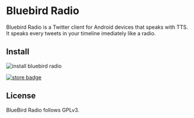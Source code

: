 Bluebird Radio
==============

Bluebird Radio is a Twitter client for Android devices that speaks with TTS.
It speaks every tweets in your timeline imediately like a radio.

Install
-------

![install bluebird radio][qrcode]

[![store badge][]][market link]

[qrcode]: http://chart.apis.google.com/chart?cht=qr&chs=300x300&chl=https%3A//play.google.com/store/apps/details%3Fid%3Dkai.twitter.voice&chld=H|0
[store badge]: https://developer.android.com/images/brand/en_generic_rgb_wo_45.png
[market link]: https://play.google.com/store/apps/details?id=kai.twitter.voice

License
-------

BlueBird Radio follows GPLv3.
